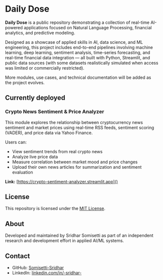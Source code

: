 # Daily Dose

**Daily Dose** is a public repository demonstrating a collection of real-time AI-powered applications focused on Natural Language Processing, financial analytics, and predictive modeling.

Designed as a showcase of applied skills in AI, data science, and ML engineering, this project includes end-to-end pipelines involving machine learning, deep learning, sentiment analysis, time-series forecasting, and real-time financial data integration — all built with Python, Streamlit, and public data sources (with some datasets realistically simulated when access was limited or commercially restricted).

More modules, use cases, and technical documentation will be added as the project evolves.

## Currently deployed

### Crypto News Sentiment & Price Analyzer

This module explores the relationship between cryptocurrency news sentiment and market prices using real-time RSS feeds, sentiment scoring (VADER), and price data via Yahoo Finance.

Users can:
- View sentiment trends from real crypto news
- Analyze live price data
- Measure correlation between market mood and price changes
- Upload their own news articles for summarization and sentiment evaluation

**Link:** [https://crypto-sentiment-analyzer.streamlit.app]()


## License

This repository is licensed under the [MIT License](./LICENSE).

## About

Developed and maintained by Sridhar Somisetti as part of an independent research and development effort in applied AI/ML systems.

## Contact

- GitHub: [Somisetti-Sridhar](https://github.com/Somisetti-Sridhar)
- LinkedIn: [linkedin.com/in/-sridhar-](https://linkedin.com/in/-sridhar-)
